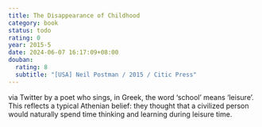 ```yaml
---
title: The Disappearance of Childhood
category: book
status: todo
rating: 0
year: 2015-5
date: 2024-06-07 16:17:09+08:00
douban:
  rating: 8
  subtitle: "[USA] Neil Postman / 2015 / Citic Press"
---
```


via Twitter by a poet who sings, in Greek, the word ‘school’ means ‘leisure’. This reflects a typical Athenian belief: they thought that a civilized person would naturally spend time thinking and learning during leisure time.
